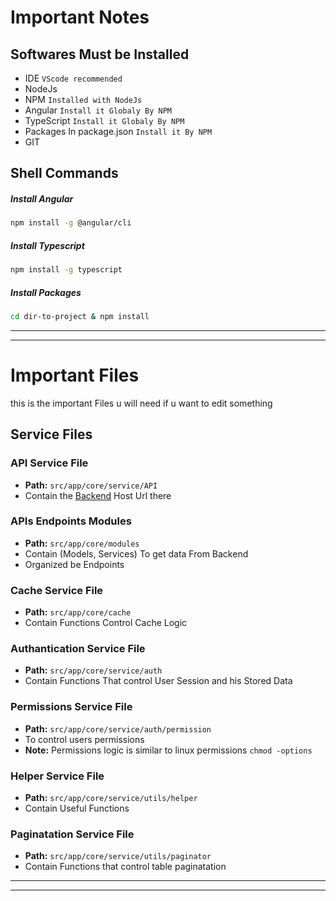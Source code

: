 # Important Notes

## Softwares Must be Installed

- IDE `VScode recommended`
- NodeJs
- NPM `Installed with NodeJs`
- Angular `Install it Globaly By NPM`
- TypeScript `Install it Globaly By NPM`
- Packages In package.json `Install it By NPM`
- GIT

## Shell Commands

##### Install Angular
```bash
npm install -g @angular/cli
```
##### Install Typescript 
```bash
npm install -g typescript
```
##### Install Packages 
```bash
cd dir-to-project & npm install
```

***
***

# Important Files

this is the important Files u will need if u want to edit something

## Service Files

### API Service File

- **Path:** `src/app/core/service/API`
- Contain the [Backend](http://localhost:3002/api/) Host Url there

### APIs Endpoints Modules

- **Path:** `src/app/core/modules`
- Contain (Models, Services) To get data From Backend
- Organized be Endpoints

### Cache Service File

- **Path:** `src/app/core/cache`
- Contain Functions Control Cache Logic

### Authantication Service File

- **Path:** `src/app/core/service/auth`
- Contain Functions That control User Session and his Stored Data

### Permissions Service File

- **Path:** `src/app/core/service/auth/permission`
- To control users permissions
- **Note:** Permissions logic is similar to linux permissions `chmod -options`

### Helper Service File 

- **Path:** `src/app/core/service/utils/helper`
- Contain Useful Functions

### Paginatation Service File

- **Path:** `src/app/core/service/utils/paginator`
- Contain Functions that control table paginatation

***
***


&nbsp;
